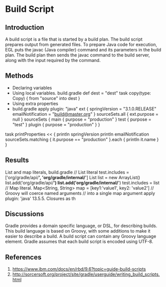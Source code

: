 # Build Script

## Introduction
A build script is a file that is started by a build plan. The build script prepares output from generated files.
To prepare Java code for execution, EGL puts the javac (Java compiler) command and its parameters in the build plan. The build plan then sends the javac command to the build server, along with the input required by the command.

## Methods
-	Declaring variables
-	Using local variables. build.gradle
def dest = "dest"
task copy(type: Copy) {
    from "source"
    into dest
}
-	Using extra properties
-	build.gradle
apply plugin: "java"
ext {
    springVersion = "3.1.0.RELEASE"
    emailNotification = "build@master.org"
}
sourceSets.all { ext.purpose = null }
sourceSets {
    main {
        purpose = "production"
    }
    test {
        purpose = "test"
    }
    plugin {
        purpose = "production"
    }
}

task printProperties << {
    println springVersion
    println emailNotification
    sourceSets.matching { it.purpose == "production" }.each { println it.name }
}

## Results
List and map literals, build.gradle
// List literal
test.includes = ['org/gradle/api/**', 'org/gradle/internal/**']
List<String> list = new ArrayList<String>()
list.add('org/gradle/api/**')
list.add('org/gradle/internal/**')
test.includes = list
// Map literal.
Map<String, String> map = [key1:'value1', key2: 'value2']
// Groovy will coerce named arguments
// into a single map argument
apply plugin: 'java'
13.5.5. Closures as th

## Discussions
Gradle provides a domain specific language, or DSL, for describing builds. This build language is based on Groovy, with some additions to make it easier to describe a build.
A build script can contain any Groovy language element. Gradle assumes that each build script is encoded using UTF-8.

## References
1. https://www.ibm.com/docs/en/rbd/9.6?topic=guide-build-scripts
2. http://sorcersoft.org/project/site/gradle/userguide/writing_build_scripts.html
